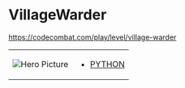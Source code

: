 # VillageWarder 

https://codecombat.com/play/level/village-warder
<table>
<tr>
<td>

![Hero Picture](hero.png?raw=true "Hero Picture")

</td>
<td>
<ul>
<li>

[PYTHON](VillageWarder.py)

</li>
</td>
</tr>
<table>